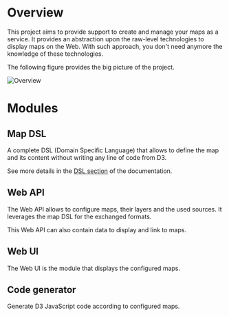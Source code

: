 # Overview

This project aims to provide support to create and manage your maps as a service. It
provides an abstraction upon the raw-level technologies to display maps on the Web.
With such approach, you don't need anymore the knowledge of these technologies.

The following figure provides the big picture of the project.

![Overview](map-dsl.png)

# Modules

## Map DSL

A complete DSL (Domain Specific Language) that allows to define the map and its content
without writing any line of code from D3.

See more details in the [DSL section](dsl.html) of the documentation.

## Web API

The Web API allows to configure maps, their layers and the used sources. It leverages the
map DSL for the exchanged formats.

This Web API can also contain data to display and link to maps.

## Web UI

The Web UI is the module that displays the configured maps.

## Code generator

Generate D3 JavaScript code according to configured maps.